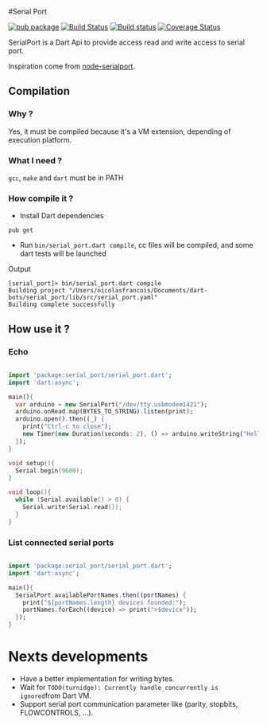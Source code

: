 #Serial Port

[![pub package](http://img.shields.io/pub/v/serial_port.svg)](https://pub.dartlang.org/packages/serial_port)
[![Build Status](https://drone.io/github.com/nfrancois/serial_port/status.png)](https://drone.io/github.com/nfrancois/serial_port/latest)
[![Build status](https://ci.appveyor.com/api/projects/status/btsc9dnff8445ff2?svg=true)](https://ci.appveyor.com/project/nfrancois/serial-port)
[![Coverage Status](https://img.shields.io/coveralls/nfrancois/serial_port.svg)](https://coveralls.io/r/nfrancois/serial_port)


SerialPort is a Dart Api to provide access read and write access to serial port.

Inspiration come from [node-serialport](https://github.com/voodootikigod/node-serialport).

## Compilation

### Why ?

Yes, it must be compiled because it's a VM extension, depending of execution platform.

### What I need ?

`gcc`, `make` and `dart` must be in PATH

### How compile it ?

 * Install Dart dependencies

```
pub get
```

* Run `bin/serial_port.dart compile`, cc files will be compiled, and some dart tests will be launched

Output

```
[serial_port]> bin/serial_port.dart compile
Building project "/Users/nicolasfrancois/Documents/dart-bots/serial_port/lib/src/serial_port.yaml"
Building complete successfully
```

## How use it ?

### Echo


```Dart

import 'package:serial_port/serial_port.dart';
import 'dart:async';

main(){
  var arduino = new SerialPort("/dev/tty.usbmodem1421");
  arduino.onRead.map(BYTES_TO_STRING).listen(print);
  arduino.open().then((_) {
    print("Ctrl-c to close");
    new Timer(new Duration(seconds: 2), () => arduino.writeString("Hello !"));
  });
}

```

```c
void setup(){
  Serial.begin(9600);
}

void loop(){
  while (Serial.available() > 0) {
    Serial.write(Serial.read());
  }
}
```
### List connected serial ports

```Dart

import 'package:serial_port/serial_port.dart';
import 'dart:async';

main(){
  SerialPort.availablePortNames.then((portNames) {
  	print("${portNames.length} devices founded:");
    portNames.forEach((device) => print(">$device"));
  });
}


```

# Nexts developments

* Have a better implementation for writing bytes.
* Wait for `TODO(turnidge): Currently handle_concurrently is ignored`from Dart VM.
* Support serial port communication parameter like (parity, stopbits, FLOWCONTROLS, ...).

